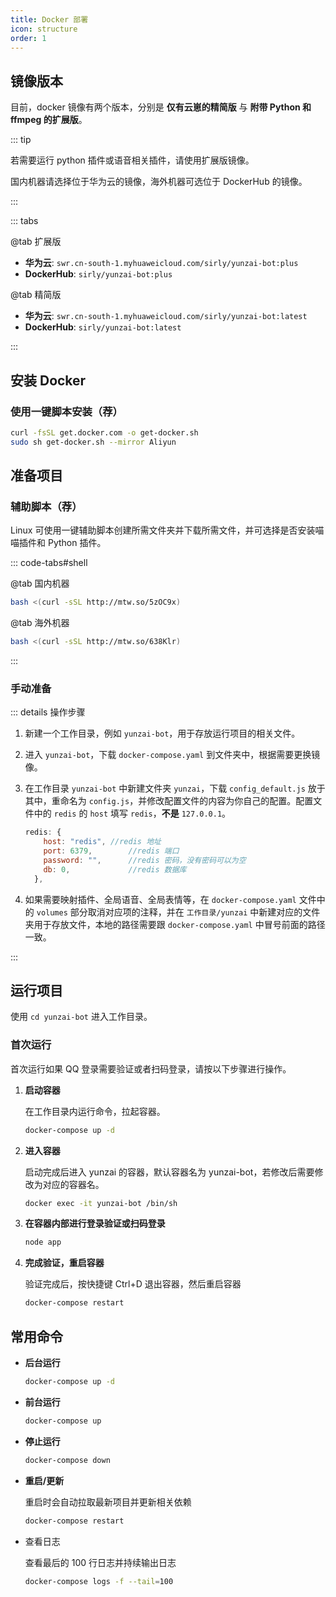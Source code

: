 ```yaml
---
title: Docker 部署
icon: structure
order: 1
---
```


## 镜像版本

目前，docker 镜像有两个版本，分别是 **仅有云崽的精简版** 与 **附带 Python 和 ffmpeg 的扩展版**。

::: tip

若需要运行 python 插件或语音相关插件，请使用扩展版镜像。

国内机器请选择位于华为云的镜像，海外机器可选位于 DockerHub 的镜像。

:::

::: tabs

@tab 扩展版

- **华为云**: `swr.cn-south-1.myhuaweicloud.com/sirly/yunzai-bot:plus`
- **DockerHub**: `sirly/yunzai-bot:plus`

@tab 精简版

- **华为云**: `swr.cn-south-1.myhuaweicloud.com/sirly/yunzai-bot:latest`
- **DockerHub**: `sirly/yunzai-bot:latest`

:::

## 安装 Docker

### 使用一键脚本安装（荐）

```bash
curl -fsSL get.docker.com -o get-docker.sh
sudo sh get-docker.sh --mirror Aliyun
```

## 准备项目

### 辅助脚本（荐）

Linux 可使用一键辅助脚本创建所需文件夹并下载所需文件，并可选择是否安装喵喵插件和 Python 插件。

::: code-tabs#shell

@tab 国内机器

```bash
bash <(curl -sSL http://mtw.so/5zOC9x)
```

@tab 海外机器

```bash
bash <(curl -sSL http://mtw.so/638Klr)
```

:::

### 手动准备

::: details 操作步骤

1. 新建一个工作目录，例如 `yunzai-bot`，用于存放运行项目的相关文件。

2. 进入 `yunzai-bot`，下载 `docker-compose.yaml` 到文件夹中，根据需要更换镜像。

3. 在工作目录 `yunzai-bot` 中新建文件夹 `yunzai`，下载 `config_default.js` 放于其中，重命名为 `config.js`，并修改配置文件的内容为你自己的配置。配置文件中的 `redis` 的 `host` 填写 `redis`，**不是** `127.0.0.1`。

    ```js
    redis: {
        host: "redis", //redis 地址
        port: 6379,        //redis 端口
        password: "",      //redis 密码，没有密码可以为空
        db: 0,             //redis 数据库 
      },
    ```

4. 如果需要映射插件、全局语音、全局表情等，在 `docker-compose.yaml` 文件中的 `volumes` 部分取消对应项的注释，并在 `工作目录/yunzai` 中新建对应的文件夹用于存放文件，本地的路径需要跟 `docker-compose.yaml` 中冒号前面的路径一致。

:::

## 运行项目

使用 `cd yunzai-bot` 进入工作目录。

### 首次运行

首次运行如果 QQ 登录需要验证或者扫码登录，请按以下步骤进行操作。

1. **启动容器**

    在工作目录内运行命令，拉起容器。

    ```bash
    docker-compose up -d
    ```

2. **进入容器**

    启动完成后进入 yunzai 的容器，默认容器名为 yunzai-bot，若修改后需要修改为对应的容器名。

    ```bash
    docker exec -it yunzai-bot /bin/sh
    ```

3. **在容器内部进行登录验证或扫码登录**

    ```bash
    node app
    ```

4. **完成验证，重启容器**

    验证完成后，按快捷键 Ctrl+D 退出容器，然后重启容器

    ```bash
    docker-compose restart
    ```

## 常用命令

- **后台运行**

    ```bash
    docker-compose up -d
    ```

- **前台运行**

    ```bash
    docker-compose up
    ```

- **停止运行**

    ```bash
    docker-compose down
    ```

- **重启/更新**

    重启时会自动拉取最新项目并更新相关依赖

    ```bash
    docker-compose restart
    ```

- 查看日志

    查看最后的 100 行日志并持续输出日志

    ```bash
    docker-compose logs -f --tail=100
    ```
